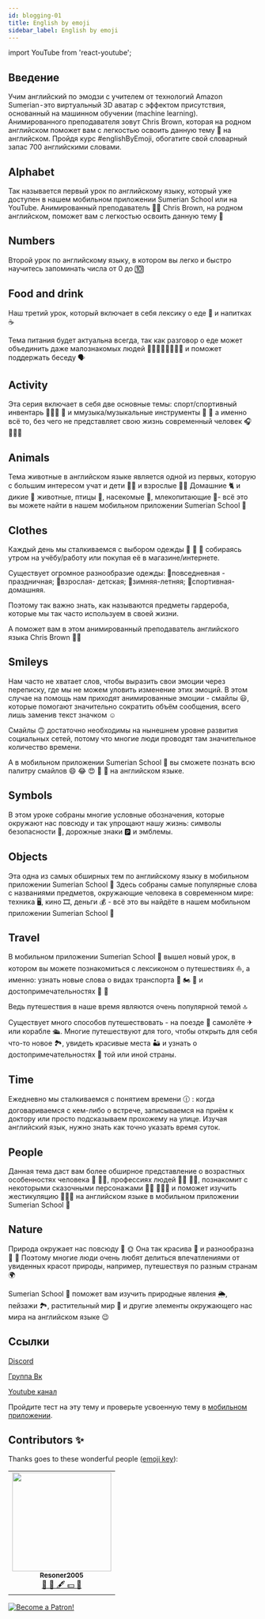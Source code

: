 ```yaml
---
id: blogging-01
title: English by emoji
sidebar_label: English by emoji
---
```


import YouTube from 'react-youtube';

## Введение

Учим английский по эмодзи с учителем от технологий Amazon  Sumerian - это виртуальный 3D аватар c эффектом присутствия, основанный на машинном обучении (machine learning). Анимированного преподавателя зовут Chris Brown, которая на родном английском поможет вам с легкостью освоить данную тему 💯 на английском. Пройдя курс #englishByEmoji, обогатите свой словарный запас 700 английскими словами.

## Alphabet

Так называется первый урок по английскому языку, который уже доступен в нашем мобильном приложении Sumerian School или на YouTube.
Анимированный преподаватель 👩🏾 Chris Brown, на родном английском, поможет вам с легкостью освоить данную тему 💯

<YouTube videoId='oE7DRc9Ijzc' />

## Numbers

Второй урок по английскому языку, в котором вы легко и быстро научитесь запоминать числа от 0 до 🔟

<YouTube videoId='BKJkb9K-TwI' />

## Food and drink

Наш третий урок, который включает в себя лексику о еде 🍰 и напитках ☕

Тема питания будет актуальна всегда, так как разговор о еде может объединить даже малознакомых людей 👩🏾‍🦱👱🏻‍♂👦🏽 и поможет поддержать беседу 🗣

<YouTube videoId='95o7TTXN6kg' />

## Activity

Эта серия включает в себя две основные темы: спорт/спортивный инвентарь ⛹🏻‍♀ 🏀 и ммузыка/музыкальные инструменты 🎼 🎻 а именно всё то, без чего не представляет свою жизнь современный человек 🎧 🧘🏽‍♀

<YouTube videoId='wzZIQm3VkvI' />

## Animals

Тема животные в английском языке является одной из первых, которую с большим интересом учат и дети 👧🏼 и взрослые 🧔🏽
Домашние 🐈 и дикие 🐗 животные, птицы 🦆, насекомые 🐝, млекопитающие 🐋- всё это вы можете найти в нашем мобильном приложении Sumerian School 🦄

<YouTube videoId='k-faBaOPbwo' />

## Clothes

Каждый день мы сталкиваемся с выбором одежды 👕 🤔 👔 собираясь утром на учёбу/работу или покупая её в магазине/интернете.

Существует огромное разнообразие одежды:
💫повседневная - праздничная;
💫взрослая- детская;
💫зимняя-летняя;
💫спортивная-домашняя.

Поэтому так важно знать, как называются предметы гардероба, которые мы так часто используем в своей жизни.

А поможет вам в этом анимированный преподаватель английского языка Chris Brown 👩🏾

<YouTube videoId='Il3TBIh26U0' />

## Smileys

Нам часто не хватает слов, чтобы выразить свои эмоции через переписку, где мы не можем уловить изменение этих эмоций.
В этом случае на помощь нам приходят анимированные эмоции - смайлы 😃, которые помогают значительно сократить объём сообщения, всего лишь заменив текст значком ☺

Смайлы 🙃 достаточно необходимы на нынешнем уровне развития социальных сетей, потому что многие люди проводят там значительное количество времени.

А в мобильном приложении Sumerian School 🦄 вы сможете познать всю палитру смайлов 😄 😂 😍 🥳 🤑 на английском языке.

<YouTube videoId='actCwSYL9dM' />

## Symbols

В этом уроке собраны многие условные обозначения, которые окружают нас повсюду и так упрощают нашу жизнь: символы безопасности 🚷, дорожные знаки 🅿 и эмблемы.

<YouTube videoId='432vDNxMOpw' />

## Objects

Эта одна из самых обширных тем по английскому языку в мобильном приложении Sumerian School 🦄
Здесь собраны самые популярные слова с названиями предметов, окружающие человека в современном мире: техника 🖥, кино 🎞, деньги 💰 - всё это вы найдёте в нашем мобильном приложении Sumerian School 🦄

<YouTube videoId='0zIsDnmfqfQ' />

## Travel

В мобильном приложении Sumerian School 🦄 вышел новый урок, в котором вы можете познакомиться с лексиконом о путешествиях ⛵, а именно: узнать новые слова о видах транспорта 🚕 🏍 🚂 и достопримечательностях 🗽 🏯

Ведь путешествия в наше время являются очень популярной темой 🔝

Существует много способов путешествовать - на поезде 🚊 самолёте ✈ или корабле 🛳. Многие путешествуют для того, чтобы открыть для себя что-то новое 🏞, увидеть красивые места 🏜 и узнать о достопримечательностях 🏰 той или иной страны.

<YouTube videoId='aoGiGbi540k' />

## Time

Ежедневно мы сталкиваемся с понятием времени 🕧 : когда договариваемся с кем-либо о встрече, записываемся на приём к доктору или просто подсказываем прохожему на улице.
Изучая английский язык, нужно знать как точно указать время суток.
<YouTube videoId='FcO-d7hn_NU' />

## People

Данная тема даст вам более обширное представление о возрастных особенностях человека 👶 👵🏾, профессиях людей 👩‍🎨 👨‍🚀, познакомит с некоторыми сказочными персонажами 🧜‍♀ 🦸🏻‍♂ и поможет изучить жестикуляцию 🤞👌🏻 на английском языке в мобильном приложении Sumerian School 🦄

<YouTube videoId='9nITEQEKBxs' />

## Nature

Природа окружает нас повсюду 🌳 🌞 Она так красива 🌈 и разнообразна 🌹 🌼 Поэтому многие люди очень любят делиться впечатлениями от увиденных красот природы, например, путешествуя по разным странам 🌍

Sumerian School 🦄 поможет вам изучить природные явления 🌦, пейзажи 🏞, растительный мир 🍄 и другие элементы окружающего нас мира на английском языке 😉

<YouTube videoId='Ncy7chtb0CM' />

## Ссылки

[Discord](https://discord.gg/6GDAfXn)

[Группа Вк](https://vk.com/javascriptcamp)

[Youtube канал](https://www.youtube.com/channel/UCR8tIQm7pu8MlPewAlUnzQw)

Пройдите тест на эту тему и проверьте усвоенную тему в [мобильном приложении](http://onelink.to/njhc95).

## Contributors ✨

Thanks goes to these wonderful people ([emoji key](https://allcontributors.org/docs/en/emoji-key)):

<!-- ALL-CONTRIBUTORS-LIST:START - Do not remove or modify this section -->
<!-- prettier-ignore-start -->
<!-- markdownlint-disable -->
<table>
  <tr>
<td align="center"><a href="https://github.com/Resoner2005"><img src="https://avatars1.githubusercontent.com/u/75675814?v=4?s=200" width="200px;" alt=""/><br /><sub><b>Resoner2005</b></sub></a><br /><a href="https://github.com/gHashTag/react-native-village/issues?q=author%3AResoner2005" title="Bug reports">🐛 🎨 🖋 💵 🤔</a></td>
  </tr>
  
</table>

<!-- markdownlint-restore -->
<!-- prettier-ignore-end -->

<!-- ALL-CONTRIBUTORS-LIST:END -->

[![Become a Patron!](/img/logo/patreon.jpg)](https://www.patreon.com/bePatron?u=31769291)

